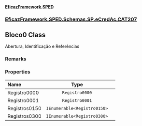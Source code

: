 #### [EficazFramework.SPED](EficazFrameworkSPED.md 'EficazFramework SPED')
### [EficazFramework.SPED.Schemas.SP.eCredAc.CAT207](EficazFramework.SPED.Schemas.SP.eCredAc.CAT207.md 'EficazFramework.SPED.Schemas.SP.eCredAc.CAT207')

## Bloco0 Class

Abertura, Identificação e Referências

### Remarks
### Properties

| Name | Type | |
| :--- | :---: | :--- |
| Registro0000 | `Registro0000` |  |
| Registro0001 | `Registro0001` |  |
| Registros0150 | `IEnumerable<Registro0150>` |  |
| Registros0300 | `IEnumerable<Registro0300>` |  |
